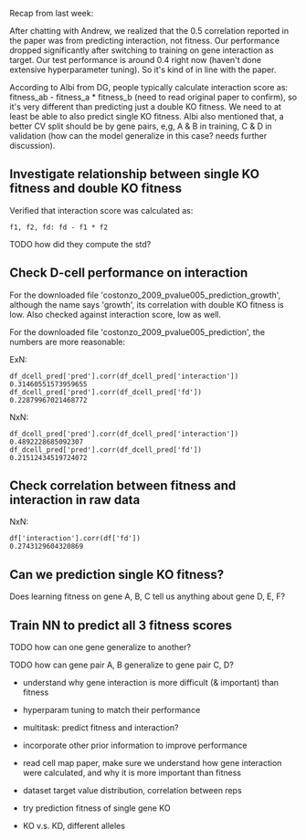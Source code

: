 Recap from last week:

After chatting with Andrew, we realized that the 0.5 correlation reported in the paper
was from predicting interaction, not fitness.
Our performance dropped significantly after switching to training on gene interaction as target.
Our test performance is around 0.4 right now (haven't done extensive hyperparameter tuning).
So it's kind of in line with the paper.

According to Albi from DG, people typically calculate interaction score
as: fitness_ab - fitness_a * fitness_b (need to read original paper to confirm),
so it's very different than predicting just a double KO fitness.
We need to at least be able to also predict single KO fitness.
Albi also mentioned that, a better CV split should be by gene pairs, e,g, A & B in training, C & D in validation
(how can the model generalize in this case? needs further discussion).


## Investigate relationship between single KO fitness and double KO fitness

Verified that interaction score was calculated as:

```
f1, f2, fd: fd - f1 * f2
```

TODO how did they compute the std?

## Check D-cell performance on interaction

For the downloaded file 'costonzo_2009_pvalue005_prediction_growth',
although the name says 'growth', its correlation with double KO fitness is low.
Also checked against interaction score, low as well.

For the downloaded file 'costonzo_2009_pvalue005_prediction',
the numbers are more reasonable:

ExN:
```
df_dcell_pred['pred'].corr(df_dcell_pred['interaction'])
0.31460551573959655
df_dcell_pred['pred'].corr(df_dcell_pred['fd'])
0.22879967021468772
```


NxN:
```
df_dcell_pred['pred'].corr(df_dcell_pred['interaction'])
0.4892228685092307
df_dcell_pred['pred'].corr(df_dcell_pred['fd'])
0.21512434519724072
```


## Check correlation between fitness and interaction in raw data

NxN:
```
df['interaction'].corr(df['fd'])
0.2743129604320869
```

## Can we prediction single KO fitness?

Does learning fitness on gene A, B, C tell us anything about gene D, E, F?



## Train NN to predict all 3 fitness scores


TODO how can one gene generalize to another?

TODO how can gene pair A, B generalize to gene pair C, D?

- understand why gene interaction is more difficult (& important) than fitness

- hyperparam tuning to match their performance

- multitask: predict fitness and interaction?

- incorporate other prior information to improve performance


- read cell map paper, make sure we understand how gene interaction were calculated,
and why it is more important than fitness


- dataset target value distribution, correlation between reps

- try prediction fitness of single gene KO

- KO v.s. KD, different alleles



